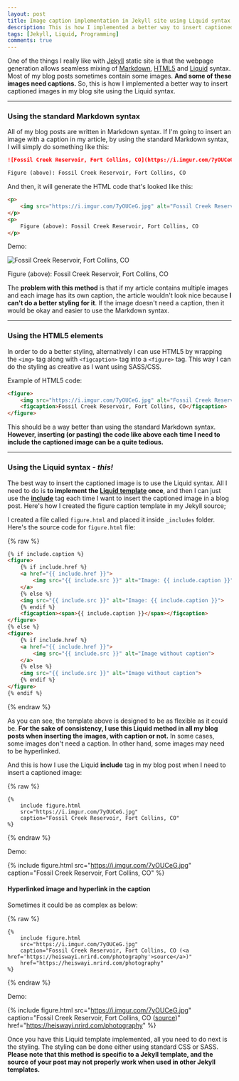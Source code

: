```yaml
---
layout: post
title: Image caption implementation in Jekyll site using Liquid syntax
description: This is how I implemented a better way to insert captioned images in my blog site using the Liquid syntax.
tags: [Jekyll, Liquid, Programming]
comments: true
---
```


One of the things I really like with [Jekyll](https://jekyllrb.com/) static site is that the webpage generation allows seamless mixing of [Markdown](https://en.wikipedia.org/wiki/Markdown), [HTML5](https://en.wikipedia.org/wiki/HTML5) and [Liquid](https://shopify.github.io/liquid/) syntax. Most of my blog posts sometimes contain some images. **And some of these images need captions.** So, this is how I implemented a better way to insert captioned images in my blog site using the Liquid syntax.

<hr class="break">

### Using the standard Markdown syntax

All of my blog posts are written in Markdown syntax. If I'm going to insert an image with a caption in my article, by using the standard Markdown syntax, I will simply do something like this:

```markdown
![Fossil Creek Reservoir, Fort Collins, CO](https://i.imgur.com/7yOUCeG.jpg)

Figure (above): Fossil Creek Reservoir, Fort Collins, CO
```

And then, it will generate the HTML code that's looked like this:

```html
<p>
    <img src="https://i.imgur.com/7yOUCeG.jpg" alt="Fossil Creek Reservoir, Fort Collins, CO">
</p>
<p>
    Figure (above): Fossil Creek Reservoir, Fort Collins, CO
</p>
```

Demo:

![Fossil Creek Reservoir, Fort Collins, CO](https://i.imgur.com/7yOUCeG.jpg)

Figure (above): Fossil Creek Reservoir, Fort Collins, CO

The **problem with this method** is that if my article contains multiple images and each image has its own caption, the article wouldn't look nice because **I can't do a better styling for it**. If the image doesn't need a caption, then it would be okay and easier to use the Markdown syntax.

<hr class="break">

### Using the HTML5 elements

In order to do a better styling, alternatively I can use HTML5 by wrapping the `<img>` tag along with `<figcaption>` tag into a `<figure>` tag. This way I can do the styling as creative as I want using SASS/CSS.

Example of HTML5 code:

```html
<figure>
    <img src="https://i.imgur.com/7yOUCeG.jpg" alt="Fossil Creek Reservoir, Fort Collins, CO">
    <figcaption>Fossil Creek Reservoir, Fort Collins, CO</figcaption>
</figure>
```

This should be a way better than using the standard Markdown syntax. **However, inserting (or pasting) the code like above each time I need to include the captioned image can be a quite tedious.**

<hr class="break">

### Using the Liquid syntax _- this!_

The best way to insert the captioned image is to use the Liquid syntax. All I need to do is **to implement the [Liquid template](https://jekyllrb.com/docs/templates/) once**, and then I can just use the [**include**](https://jekyllrb.com/docs/includes/) tag each time I want to insert the captioned image in a blog post. Here's how I created the figure caption template in my Jekyll source;

I created a file called `figure.html` and placed it inside `_includes` folder. Here's the source code for `figure.html` file:

{% raw %}
```html
{% if include.caption %}
<figure>
    {% if include.href %}
    <a href="{{ include.href }}">
        <img src="{{ include.src }}" alt="Image: {{ include.caption }}">
    </a>
    {% else %}
    <img src="{{ include.src }}" alt="Image: {{ include.caption }}">
    {% endif %}
    <figcaption><span>{{ include.caption }}</span></figcaption>
</figure>
{% else %}
<figure>
    {% if include.href %}
    <a href="{{ include.href }}">
        <img src="{{ include.src }}" alt="Image without caption">
    </a>
    {% else %}
    <img src="{{ include.src }}" alt="Image without caption">
    {% endif %}
</figure>
{% endif %}
```
{% endraw %}

As you can see, the template above is designed to be as flexible as it could be. **For the sake of consistency, I use this Liquid method in all my blog posts when inserting the images, with caption or not.** In some cases, some images don't need a caption. In other hand, some images may need to be hyperlinked.

And this is how I use the Liquid **include** tag in my blog post when I need to insert a captioned image:

{% raw %}
```liquid
{%
    include figure.html 
    src="https://i.imgur.com/7yOUCeG.jpg" 
    caption="Fossil Creek Reservoir, Fort Collins, CO"
%}
```
{% endraw %}

Demo:

{%
    include figure.html 
    src="https://i.imgur.com/7yOUCeG.jpg" 
    caption="Fossil Creek Reservoir, Fort Collins, CO"
%}

#### Hyperlinked image and hyperlink in the caption

Sometimes it could be as complex as below:

{% raw %}
```liquid
{%
    include figure.html 
    src="https://i.imgur.com/7yOUCeG.jpg" 
    caption="Fossil Creek Reservoir, Fort Collins, CO (<a href='https://heiswayi.nrird.com/photography'>source</a>)"
    href="https://heiswayi.nrird.com/photography"
%}
```
{% endraw %}

Demo:

{%
    include figure.html 
    src="https://i.imgur.com/7yOUCeG.jpg" 
    caption="Fossil Creek Reservoir, Fort Collins, CO (<a href='https://heiswayi.nrird.com/photography'>source</a>)"
    href="https://heiswayi.nrird.com/photography"
%}

Once you have this Liquid template implemented, all you need to do next is the styling. The styling can be done either using standard CSS or SASS. **Please note that this method is specific to a Jekyll template, and the source of your post may not properly work when used in other Jekyll templates.**